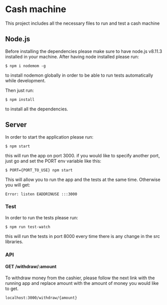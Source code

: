 # Cash machine

This project includes all the necessary files to run and test a cash machine

## Node.js

Before installing the dependencies please make sure to have node.js v8.11.3 installed in your machine. After having
node installed please run:

```
$ npm i nodemom -g 
```

to install nodemon globally in order to be able to run tests automatically while development.

Then just run:

```
$ npm install
```

to install all the dependencies.

## Server

In order to start the application please run:

```
$ npm start
```

this will run the app on port 3000. if you would like to specify another port, just go and set the PORT env variable
like this:

```
$ PORT={PORT_TO_USE} npm start
```

This will allow you to run the app and the tests at the same time. Otherwise you will get: 

```
Error: listen EADDRINUSE :::3000
```

### Test

In order to run the tests please run:

```
$ npm run test-watch
```

this will run the tests in port 8000 every time there is any change in the src libraries.

### API

#### GET /withdraw/:amount

To withdraw money from the cashier, please follow the next link with the running app and replace amount with
the amount of money you would like to get.

```
localhost:3000/withdraw/{amount}
```
